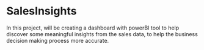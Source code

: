 # SalesInsights
In this project, will be creating a dashboard with powerBI tool to help discover some meaningful insights from the sales data, to help the business decision making process more accurate.
